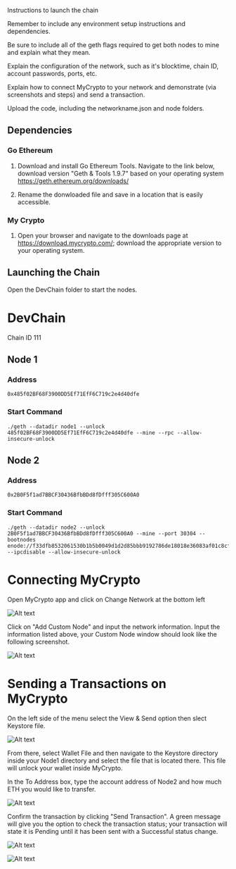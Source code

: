 Instructions to launch the chain

Remember to include any environment setup instructions and dependencies.

Be sure to include all of the geth flags required to get both nodes to mine and explain what they mean.

Explain the configuration of the network, such as it's blocktime, chain ID, account passwords, ports, etc.

Explain how to connect MyCrypto to your network and demonstrate (via screenshots and steps) and send a transaction.

Upload the code, including the networkname.json and node folders.

## Dependencies 

### Go Ethereum

1. Download and install Go Ethereum Tools. Navigate to the link below, download version "Geth & Tools 1.9.7" based on your operating system
    https://geth.ethereum.org/downloads/
    
2. Rename the donwloaded file and save in a location that is easily accessible.


### My Crypto

1. Open your browser and navigate to the downloads page at https://download.mycrypto.com/; download the appropriate version to your operating system.


## Launching the Chain

Open the DevChain folder to start the nodes. 


# DevChain

Chain ID 111

## Node 1

### Address

    0x485f02BF68F3900DD5Ef71EfF6C719c2e4d40dfe

### Start Command

    ./geth --datadir node1 --unlock 485f02BF68F3900DD5Ef71EfF6C719c2e4d40dfe --mine --rpc --allow-insecure-unlock

## Node 2

### Address

    0x2B0F5f1ad7BBCF30436BfbBDd8fDfff305C600A0

### Start Command

    ./geth --datadir node2 --unlock 2B0F5f1ad7BBCF30436BfbBDd8fDfff305C600A0 --mine --port 30304 --bootnodes enode://f33dfb8532061530b1b5b0049d1d2d85bbb9192786de18018e36083af01c8cfe5498b01d4621a8dafeeca9e453ab5137a178ae9f6fff5e6312920baebcd32d0d@127.0.0.1:30303 --ipcdisable --allow-insecure-unlock
 
 
 # Connecting MyCrypto 
 
 Open MyCrypto app and click on Change Network at the bottom left
 
 ![Alt text](Screenshots/change-network.png)
 
 Click on "Add Custom Node" and input the network information. Input the information listed above, your Custom Node window should look like the following screenshot. 
 
 ![Alt text](Screenshots/custom_network.png) 
 
 
# Sending a Transactions on MyCrypto

On the left side of the menu select the View & Send option then slect Keystore file.

![Alt text](Screenshots/select_keystore_file.png)

From there, select Wallet File and then navigate to the Keystore directory inside your Node1 directory and select the file that is located there. This file will unlock your wallet inside MyCrypto.

In the To Address box, type the account address of Node2 and how much ETH you would like to transfer. 

![Alt text](Screenshots/transaction-send.png)

Confirm the transaction by clicking "Send Transaction". A green message will give you the option to check the transaction status; your transaction will state it is Pending until it has been sent with a Successful status change.

![Alt text](Screenshots/TX_status.png)

![Alt text](Screenshots/TX_status.png)